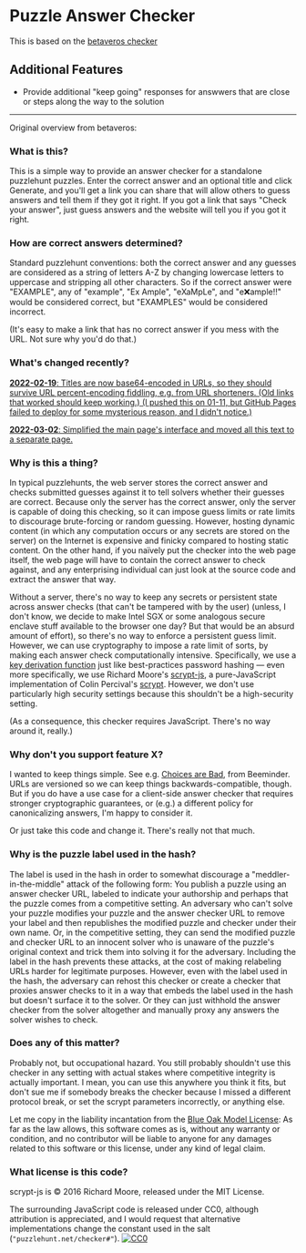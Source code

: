 # Puzzle Answer Checker

This is based on the [betaveros checker](https://github.com/betaveros/puzzlehunt.net/blob/master/checker.md)

## Additional Features

* Provide additional "keep going" responses for answwers that are close or steps along the way to the solution

----

Original overview from betaveros:

### What is this?

This is a simple way to provide an answer checker for a standalone puzzlehunt puzzles.  Enter the correct answer and an optional title and click Generate, and you'll get a link you can share that will allow others to guess answers and tell them if they got it right. If you got a link that says "Check your answer", just guess answers and the website will tell you if you got it right.

### How are correct answers determined?

Standard puzzlehunt conventions: both the correct answer and any guesses are considered as a string of letters A-Z by changing lowercase letters to uppercase and stripping all other characters. So if the correct answer were "EXAMPLE", any of "example", "Ex Ample", "eXaMpLe", and "e:x:ample!!" would be considered correct, but "EXAMPLES" would be considered incorrect.

(It's easy to make a link that has no correct answer if you mess with the URL. Not sure why you'd do that.)

### What's changed recently?

<ins><strong>2022-02-19</strong>: Titles are now base64-encoded in URLs, so they should survive URL percent-encoding fiddling, e.g. from URL shorteners. (Old links that worked should keep working.) (I pushed this on 01-11, but GitHub Pages failed to deploy for some mysterious reason, and I didn't notice.)</ins>

<ins><strong>2022-03-02</strong>: Simplified the main page's interface and moved all this text to a separate page.</ins>

### Why is this a thing?

In typical puzzlehunts, the web server stores the correct answer and checks submitted guesses against it to tell solvers whether their guesses are correct. Because only the server has the correct answer, only the server is capable of doing this checking, so it can impose guess limits or rate limits to discourage brute-forcing or random guessing. However, hosting dynamic content (in which any computation occurs or any secrets are stored on the server) on the Internet is expensive and finicky compared to hosting static content. On the other hand, if you naïvely put the checker into the web page itself, the web page will have to contain the correct answer to check against, and any enterprising individual can just look at the source code and extract the answer that way.

Without a server, there's no way to keep any secrets or persistent state across answer checks (that can't be tampered with by the user) (unless, I don't know, we decide to make Intel SGX or some analogous secure enclave stuff available to the browser one day? But that would be an absurd amount of effort), so there's no way to enforce a persistent guess limit. However, we can use cryptography to impose a rate limit of sorts, by making each answer check computationally intensive. Specifically, we use a [key derivation function](https://en.wikipedia.org/wiki/Key_derivation_function#Password_hashing) just like best-practices password hashing — even more specifically, we use Richard Moore's [scrypt-js](https://github.com/ricmoo/scrypt-js), a pure-JavaScript implementation of Colin Percival's [scrypt](https://www.tarsnap.com/scrypt.html). However, we don't use particularly high security settings because this shouldn't be a high-security setting.

(As a consequence, this checker requires JavaScript. There's no way around it, really.)

### Why don't you support feature X?

I wanted to keep things simple. See e.g. [Choices are Bad](https://blog.beeminder.com/choices/), from Beeminder. URLs are versioned so we can keep things backwards-compatible, though. But if you do have a use case for a client-side answer checker that requires stronger cryptographic guarantees, or (e.g.) a different policy for canonicalizing answers, I'm happy to consider it.

Or just take this code and change it. There's really not that much.

### Why is the puzzle label used in the hash?

The label is used in the hash in order to somewhat discourage a "meddler-in-the-middle" attack of the following form: You publish a puzzle using an answer checker URL, labeled to indicate your authorship and perhaps that the puzzle comes from a competitive setting. An adversary who can't solve your puzzle modifies your puzzle and the answer checker URL to remove your label and then republishes the modified puzzle and checker under their own name. Or, in the competitive setting, they can send the modified puzzle and checker URL to an innocent solver who is unaware of the puzzle's original context and trick them into solving it for the adversary. Including the label in the hash prevents these attacks, at the cost of making relabeling URLs harder for legitimate purposes. However, even with the label used in the hash, the adversary can rehost this checker or create a checker that proxies answer checks to it in a way that embeds the label used in the hash but doesn't surface it to the solver. Or they can just withhold the answer checker from the solver altogether and manually proxy any answers the solver wishes to check.

### Does any of this matter?

Probably not, but occupational hazard. You still probably shouldn't use this checker in any setting with actual stakes where competitive integrity is actually important. I mean, you can use this anywhere you think it fits, but don't sue me if somebody breaks the checker because I missed a different protocol break, or set the scrypt parameters incorrectly, or anything else.

Let me copy in the liability incantation from the [Blue Oak Model License](https://blueoakcouncil.org/license/1.0.0): As far as the law allows, this software comes as is, without any warranty or condition, and no contributor will be liable to anyone for any damages related to this software or this license, under any kind of legal claim.

### What license is this code?

scrypt-js is © 2016 Richard Moore, released under the MIT License.

The surrounding JavaScript code is released under CC0, although attribution is appreciated, and I would request that alternative implementations change the constant used in the salt (`"puzzlehunt.net/checker#"`). <a rel="license" href="http://creativecommons.org/publicdomain/zero/1.0/"><img src="http://i.creativecommons.org/p/zero/1.0/88x31.png" style="border-style: none;" alt="CC0" /></a>
